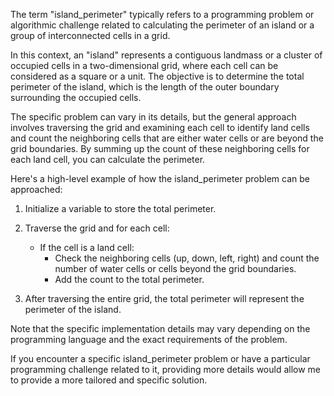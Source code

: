 The term "island_perimeter" typically refers to a programming problem or algorithmic challenge related to calculating the perimeter of an island or a group of interconnected cells in a grid.

In this context, an "island" represents a contiguous landmass or a cluster of occupied cells in a two-dimensional grid, where each cell can be considered as a square or a unit. The objective is to determine the total perimeter of the island, which is the length of the outer boundary surrounding the occupied cells.

The specific problem can vary in its details, but the general approach involves traversing the grid and examining each cell to identify land cells and count the neighboring cells that are either water cells or are beyond the grid boundaries. By summing up the count of these neighboring cells for each land cell, you can calculate the perimeter.

Here's a high-level example of how the island_perimeter problem can be approached:

1. Initialize a variable to store the total perimeter.

2. Traverse the grid and for each cell:
   - If the cell is a land cell:
     - Check the neighboring cells (up, down, left, right) and count the number of water cells or cells beyond the grid boundaries.
     - Add the count to the total perimeter.

3. After traversing the entire grid, the total perimeter will represent the perimeter of the island.

Note that the specific implementation details may vary depending on the programming language and the exact requirements of the problem.

If you encounter a specific island_perimeter problem or have a particular programming challenge related to it, providing more details would allow me to provide a more tailored and specific solution.

